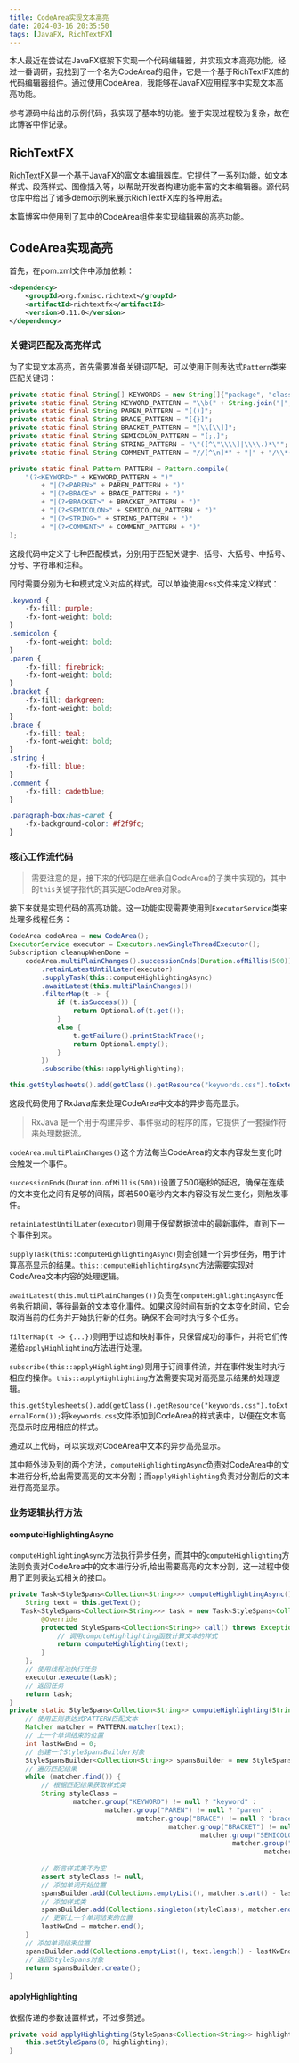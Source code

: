 ```yaml
---
title: CodeArea实现文本高亮
date: 2024-03-16 20:35:50
tags: [JavaFX, RichTextFX]
---
```


本人最近在尝试在JavaFX框架下实现一个代码编辑器，并实现文本高亮功能。经过一番调研，我找到了一个名为CodeArea的组件，它是一个基于RichTextFX库的代码编辑器组件。通过使用CodeArea，我能够在JavaFX应用程序中实现文本高亮功能。

参考源码中给出的示例代码，我实现了基本的功能。鉴于实现过程较为复杂，故在此博客中作记录。

## RichTextFX

[RichTextFX](https://github.com/FXMisc/RichTextFX.git)是一个基于JavaFX的富文本编辑器库。它提供了一系列功能，如文本样式、段落样式、图像插入等，以帮助开发者构建功能丰富的文本编辑器。源代码仓库中给出了诸多demo示例来展示RichTextFX库的各种用法。

本篇博客中使用到了其中的CodeArea组件来实现编辑器的高亮功能。

## CodeArea实现高亮

首先，在pom.xml文件中添加依赖：

```xml
<dependency>
    <groupId>org.fxmisc.richtext</groupId>
    <artifactId>richtextfx</artifactId>
    <version>0.11.0</version>
</dependency>
```

### 关键词匹配及高亮样式

为了实现文本高亮，首先需要准备关键词匹配，可以使用正则表达式`Pattern`类来匹配关键词：

```java
private static final String[] KEYWORDS = new String[]{"package", "class", "interface", "enum"};
private static final String KEYWORD_PATTERN = "\\b(" + String.join("|", KEYWORDS) + ")\\b";
private static final String PAREN_PATTERN = "[()]";
private static final String BRACE_PATTERN = "[{}]";
private static final String BRACKET_PATTERN = "[\\[\\]]";
private static final String SEMICOLON_PATTERN = "[;,]";
private static final String STRING_PATTERN = "\"([^\"\\\\]|\\\\.)*\"";
private static final String COMMENT_PATTERN = "//[^\n]*" + "|" + "/\\*(.|\\R)*?\\*/";

private static final Pattern PATTERN = Pattern.compile(
    "(?<KEYWORD>" + KEYWORD_PATTERN + ")"
        + "|(?<PAREN>" + PAREN_PATTERN + ")"
        + "|(?<BRACE>" + BRACE_PATTERN + ")"
        + "|(?<BRACKET>" + BRACKET_PATTERN + ")"
        + "|(?<SEMICOLON>" + SEMICOLON_PATTERN + ")"
        + "|(?<STRING>" + STRING_PATTERN + ")"
        + "|(?<COMMENT>" + COMMENT_PATTERN + ")"
);
```

这段代码中定义了七种匹配模式，分别用于匹配关键字、括号、大括号、中括号、分号、字符串和注释。

同时需要分别为七种模式定义对应的样式，可以单独使用css文件来定义样式：

```css
.keyword {
    -fx-fill: purple;
    -fx-font-weight: bold;
}
.semicolon {
    -fx-font-weight: bold;
}
.paren {
    -fx-fill: firebrick;
    -fx-font-weight: bold;
}
.bracket {
    -fx-fill: darkgreen;
    -fx-font-weight: bold;
}
.brace {
    -fx-fill: teal;
    -fx-font-weight: bold;
}
.string {
    -fx-fill: blue;
}
.comment {
	-fx-fill: cadetblue;
}

.paragraph-box:has-caret {
    -fx-background-color: #f2f9fc;
}
```

### 核心工作流代码

> 需要注意的是，接下来的代码是在继承自CodeArea的子类中实现的，其中的`this`关键字指代的其实是CodeArea对象。

接下来就是实现代码的高亮功能。这一功能实现需要使用到`ExecutorService`类来处理多线程任务：

```java
CodeArea codeArea = new CodeArea();
ExecutorService executor = Executors.newSingleThreadExecutor();
Subscription cleanupWhenDone = 
    codeArea.multiPlainChanges().successionEnds(Duration.ofMillis(500))
        .retainLatestUntilLater(executor)
        .supplyTask(this::computeHighlightingAsync)
        .awaitLatest(this.multiPlainChanges())
        .filterMap(t -> {
            if (t.isSuccess()) {
                return Optional.of(t.get());
            }
            else {
                t.getFailure().printStackTrace();
                return Optional.empty();
            }
        })
        .subscribe(this::applyHighlighting);

this.getStylesheets().add(getClass().getResource("keywords.css").toExternalForm());
```

这段代码使用了RxJava库来处理CodeArea中文本的异步高亮显示。

> RxJava 是一个用于构建异步、事件驱动的程序的库，它提供了一套操作符来处理数据流。

`codeArea.multiPlainChanges()`这个方法每当CodeArea的文本内容发生变化时会触发一个事件。

`successionEnds(Duration.ofMillis(500))`设置了500毫秒的延迟，确保在连续的文本变化之间有足够的间隔，即若500毫秒内文本内容没有发生变化，则触发事件。

`retainLatestUntilLater(executor)`则用于保留数据流中的最新事件，直到下一个事件到来。

`supplyTask(this::computeHighlightingAsync)`则会创建一个异步任务，用于计算高亮显示的结果。`this::computeHighlightingAsync`方法需要实现对CodeArea文本内容的处理逻辑。

`awaitLatest(this.multiPlainChanges())`负责在`computeHighlightingAsync`任务执行期间，等待最新的文本变化事件。如果这段时间有新的文本变化时间，它会取消当前的任务并开始执行新的任务。确保不会同时执行多个任务。

`filterMap(t -> {...})`则用于过滤和映射事件，只保留成功的事件，并将它们传递给`applyHighlighting`方法进行处理。

`subscribe(this::applyHighlighting)`则用于订阅事件流，并在事件发生时执行相应的操作。`this::applyHighlighting`方法需要实现对高亮显示结果的处理逻辑。


`this.getStylesheets().add(getClass().getResource("keywords.css").toExternalForm());`将`keywords.css`文件添加到CodeArea的样式表中，以便在文本高亮显示时应用相应的样式。

通过以上代码，可以实现对CodeArea中文本的异步高亮显示。

其中额外涉及到的两个方法，`computeHighlightingAsync`负责对CodeArea中的文本进行分析,给出需要高亮的文本分割；而`applyHighlighting`负责对分割后的文本进行高亮显示。

### 业务逻辑执行方法

#### computeHighlightingAsync

`computeHighlightingAsync`方法执行异步任务，而其中的`computeHighlighting`方法则负责对CodeArea中的文本进行分析,给出需要高亮的文本分割，这一过程中使用了正则表达式相关的接口。

```java
private Task<StyleSpans<Collection<String>>> computeHighlightingAsync() {
    String text = this.getText();
   Task<StyleSpans<Collection<String>>> task = new Task<StyleSpans<Collection<String>>>() {
        @Override
        protected StyleSpans<Collection<String>> call() throws Exception {
            // 调用computeHighlighting函数计算文本的样式
            return computeHighlighting(text);
        }
    };
    // 使用线程池执行任务
    executor.execute(task);
    // 返回任务
    return task;
}
private static StyleSpans<Collection<String>> computeHighlighting(String text) {
    // 使用正则表达式PATTERN匹配文本
    Matcher matcher = PATTERN.matcher(text);
    // 上一个单词结束的位置
    int lastKwEnd = 0;
    // 创建一个StyleSpansBuilder对象
    StyleSpansBuilder<Collection<String>> spansBuilder = new StyleSpansBuilder<>();
    // 遍历匹配结果
    while (matcher.find()) {
        // 根据匹配结果获取样式类
        String styleClass =
                matcher.group("KEYWORD") != null ? "keyword" :
                        matcher.group("PAREN") != null ? "paren" :
                                matcher.group("BRACE") != null ? "brace" :
                                        matcher.group("BRACKET") != null ? "bracket" :
                                                matcher.group("SEMICOLON") != null ? "semicolon" :
                                                        matcher.group("STRING") != null ? "string" :
                                                                matcher.group("COMMENT") != null ? "comment" :
                                                                        null;
        // 断言样式类不为空
        assert styleClass != null;
        // 添加单词开始位置
        spansBuilder.add(Collections.emptyList(), matcher.start() - lastKwEnd);
        // 添加样式类
        spansBuilder.add(Collections.singleton(styleClass), matcher.end() - matcher.start());
        // 更新上一个单词结束的位置
        lastKwEnd = matcher.end();
    }
    // 添加单词结束位置
    spansBuilder.add(Collections.emptyList(), text.length() - lastKwEnd);
    // 返回StyleSpans对象
    return spansBuilder.create();
}
```

#### applyHighlighting

依据传递的参数设置样式，不过多赘述。

```java
private void applyHighlighting(StyleSpans<Collection<String>> highlighting) {
    this.setStyleSpans(0, highlighting);
}
```